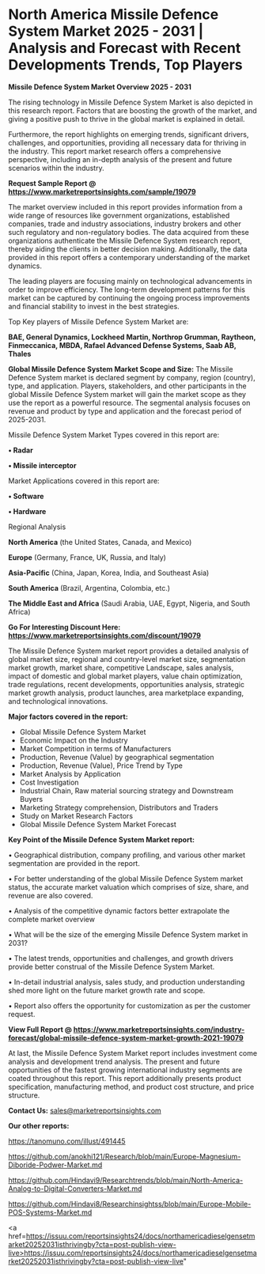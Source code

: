 # North America Missile Defence System Market 2025 - 2031 | Analysis and Forecast with Recent Developments Trends, Top Players

<Strong> Missile Defence System Market Overview 2025 - 2031</strong>

The rising technology in Missile Defence System Market is also depicted in this research report. Factors that are boosting the growth of the market, and giving a positive push to thrive in the global market is explained in detail.

Furthermore, the report highlights on emerging trends, significant drivers, challenges, and opportunities, providing all necessary data for thriving in the industry. This report market research offers a comprehensive perspective, including an in-depth analysis of the present and future scenarios within the industry.

<strong>Request Sample Report @ <a href=https://www.marketreportsinsights.com/sample/19079>https://www.marketreportsinsights.com/sample/19079</a></strong>

The market overview included in this report provides information from a wide range of resources like government organizations, established companies, trade and industry associations, industry brokers and other such regulatory and non-regulatory bodies. The data acquired from these organizations authenticate the Missile Defence System research report, thereby aiding the clients in better decision making. Additionally, the data provided in this report offers a contemporary understanding of the market dynamics.

The leading players are focusing mainly on technological advancements in order to improve efficiency. The long-term development patterns for this market can be captured by continuing the ongoing process improvements and financial stability to invest in the best strategies.

Top Key players of Missile Defence System Market are:

<strong>BAE, General Dynamics, Lockheed Martin, Northrop Grumman, Raytheon, Finmeccanica, MBDA, Rafael Advanced Defense Systems, Saab AB, Thales</strong>

<strong><b>Global Missile Defence System Market Scope and Size:</b></strong>
The Missile Defence System market is declared segment by company, region (country), type, and application. Players, stakeholders, and other participants in the global Missile Defence System market will gain the market scope as they use the report as a powerful resource. The segmental analysis focuses on revenue and product by type and application and the forecast period of 2025-2031.

Missile Defence System Market Types covered in this report are:

<strong>• Radar

• Missile interceptor</strong>

Market Applications covered in this report are:

<strong>• Software

• Hardware</strong> 

Regional Analysis

<strong>North America</strong> (the United States, Canada, and Mexico)

<strong>Europe</strong> (Germany, France, UK, Russia, and Italy)

<strong>Asia-Pacific</strong> (China, Japan, Korea, India, and Southeast Asia)

<strong>South America</strong> (Brazil, Argentina, Colombia, etc.)

<strong>The Middle East and Africa</strong> (Saudi Arabia, UAE, Egypt, Nigeria, and South Africa)

<strong>Go For Interesting Discount Here: <a href=https://www.marketreportsinsights.com/discount/19079>https://www.marketreportsinsights.com/discount/19079</a></strong>

The Missile Defence System market report provides a detailed analysis of global market size, regional and country-level market size, segmentation market growth, market share, competitive Landscape, sales analysis, impact of domestic and global market players, value chain optimization, trade regulations, recent developments, opportunities analysis, strategic market growth analysis, product launches, area marketplace expanding, and technological innovations.

<strong><b>Major factors covered in the report:</b></strong>
<ul>
  <li>Global Missile Defence System Market </li>
  <li>Economic Impact on the Industry</li>
  <li>Market Competition in terms of Manufacturers</li>
  <li>Production, Revenue (Value) by geographical segmentation</li>
  <li>Production, Revenue (Value), Price Trend by Type</li>
  <li>Market Analysis by Application</li>
  <li>Cost Investigation</li>
  <li>Industrial Chain, Raw material sourcing strategy and Downstream Buyers</li>
  <li>Marketing Strategy comprehension, Distributors and Traders</li>
  <li>Study on Market Research Factors</li>
  <li>Global Missile Defence System Market Forecast</li>
</ul>

<strong><b>Key Point of the Missile Defence System Market report:</b></strong>

• Geographical distribution, company profiling, and various other market segmentation are provided in the report.

• For better understanding of the global Missile Defence System market status, the accurate market valuation which comprises of size, share, and revenue are also covered.

• Analysis of the competitive dynamic factors better extrapolate the complete market overview

• What will be the size of the emerging Missile Defence System market in 2031?

• The latest trends, opportunities and challenges, and growth drivers provide better construal of the Missile Defence System Market.

• In-detail industrial analysis, sales study, and production understanding shed more light on the future market growth rate and scope.

• Report also offers the opportunity for customization as per the customer request.

<strong><b>View Full Report @ <a href=https://www.marketreportsinsights.com/industry-forecast/global-missile-defence-system-market-growth-2021-19079>https://www.marketreportsinsights.com/industry-forecast/global-missile-defence-system-market-growth-2021-19079</a></b></strong>


At last, the Missile Defence System Market report includes investment come analysis and development trend analysis. The present and future opportunities of the fastest growing international industry segments are coated throughout this report. This report additionally presents product specification, manufacturing method, and product cost structure, and price structure.

<strong>Contact Us:</strong>
sales@marketreportsinsights.com

<strong>Our other reports:</strong>

<a href=https://tanomuno.com/illust/491445>https://tanomuno.com/illust/491445</a>

<a href=https://github.com/anokhi121/Research/blob/main/Europe-Magnesium-Diboride-Podwer-Market.md>https://github.com/anokhi121/Research/blob/main/Europe-Magnesium-Diboride-Podwer-Market.md</a>

<a href=https://github.com/Hindavi9/Researchtrends/blob/main/North-America-Analog-to-Digital-Converters-Market.md>https://github.com/Hindavi9/Researchtrends/blob/main/North-America-Analog-to-Digital-Converters-Market.md</a>

<a href=https://github.com/Hindavi8/Researchinsightss/blob/main/Europe-Mobile-POS-Systems-Market.md>https://github.com/Hindavi8/Researchinsightss/blob/main/Europe-Mobile-POS-Systems-Market.md</a>

<a href=https://issuu.com/reportsinsights24/docs/northamericadieselgensetmarket20252031isthrivingby?cta=post-publish-view-live>https://issuu.com/reportsinsights24/docs/northamericadieselgensetmarket20252031isthrivingby?cta=post-publish-view-live</a>"
